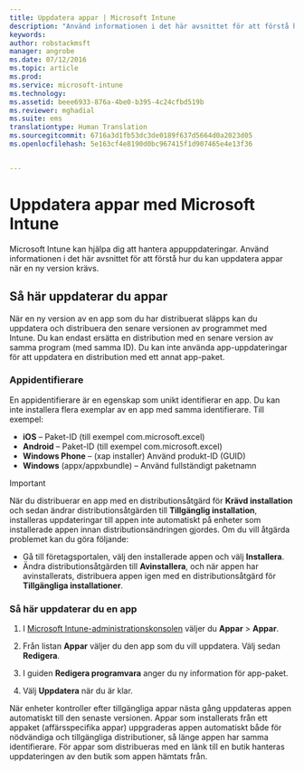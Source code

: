 ```yaml
---
title: Uppdatera appar | Microsoft Intune
description: "Använd informationen i det här avsnittet för att förstå hur du kan uppdatera appar när en ny version krävs."
keywords: 
author: robstackmsft
manager: angrobe
ms.date: 07/12/2016
ms.topic: article
ms.prod: 
ms.service: microsoft-intune
ms.technology: 
ms.assetid: beee6933-876a-4be0-b395-4c24cfbd519b
ms.reviewer: mghadial
ms.suite: ems
translationtype: Human Translation
ms.sourcegitcommit: 6716a3d1fb53dc3de0189f637d5664d0a2023d05
ms.openlocfilehash: 5e163cf4e8190d0bc967415f1d907465e4e13f36


---
```


# Uppdatera appar med Microsoft Intune
Microsoft Intune kan hjälpa dig att hantera appuppdateringar. Använd informationen i det här avsnittet för att förstå hur du kan uppdatera appar när en ny version krävs.

## Så här uppdaterar du appar
När en ny version av en app som du har distribuerat släpps kan du uppdatera och distribuera den senare versionen av programmet med Intune. Du kan endast ersätta en distribution med en senare version av samma program (med samma ID). Du kan inte använda app-uppdateringar för att uppdatera en distribution med ett annat app-paket.

### Appidentifierare
En appidentifierare är en egenskap som unikt identifierar en app. Du kan inte installera flera exemplar av en app med samma identifierare. Till exempel:

- **iOS** – Paket-ID (till exempel com.microsoft.excel)
- **Android** – Paket-ID (till exempel com.microsoft.excel)
- **Windows Phone** – (xap installer) Använd produkt-ID (GUID)
- **Windows** (appx/appxbundle) – Använd fullständigt paketnamn



> [!IMPORTANT]
> När du distribuerar en app med en distributionsåtgärd för **Krävd installation** och sedan ändrar distributionsåtgärden till **Tillgänglig installation**, installeras uppdateringar till appen inte automatiskt på enheter som installerade appen innan distributionsändringen gjordes. Om du vill åtgärda problemet kan du göra följande:
> 
> -   Gå till företagsportalen, välj den installerade appen och välj **Installera**.
> -   Ändra distributionsåtgärden till **Avinstallera**, och när appen har avinstallerats, distribuera appen igen med en distributionsåtgärd för **Tillgängliga installationer**.

### Så här uppdaterar du en app

1.  I [Microsoft Intune-administrationskonsolen](https://manage.microsoft.com) väljer du **Appar** &gt; **Appar**.

2.  Från listan **Appar** väljer du den app som du vill uppdatera. Välj sedan **Redigera**.

3.  I guiden **Redigera programvara** anger du ny information för app-paket.

4.  Välj **Uppdatera** när du är klar.

När enheter kontroller efter tillgängliga appar nästa gång uppdateras appen automatiskt till den senaste versionen.
Appar som installerats från ett appaket (affärsspecifika appar) uppgraderas appen automatiskt både för nödvändiga och tillgängliga distributioner, så länge appen har samma identifierare.
För appar som distribueras med en länk till en butik hanteras uppdateringen av den butik som appen hämtats från.






<!--HONumber=Jul16_HO4-->



